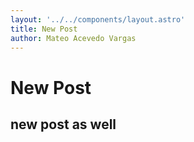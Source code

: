 ```yaml
---
layout: '../../components/layout.astro'
title: New Post
author: Mateo Acevedo Vargas
---
```


# New Post

## new post as well 